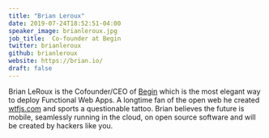 ```yaml
---
title: "Brian Leroux"
date: 2019-07-24T18:52:51-04:00
speaker_image: brianleroux.jpg
job_title:  Co-founder at Begin
twitter: brianleroux
github: brianleroux
website: https://brian.io/
draft: false
---
```


Brian LeRoux is the Cofounder/CEO of [Begin](https://begin.com) which is the most elegant way to deploy Functional Web Apps. A longtime fan of the open web he created [wtfjs.com](wtfjs.com) and sports a questionable tattoo. Brian believes the future is mobile, seamlessly running in the cloud, on open source software and will be created by hackers like you.
